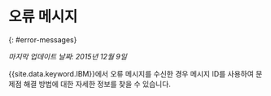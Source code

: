 
# 오류 메시지
{: #error-messages}

*마지막 업데이트 날짜: 2015년 12월 9일*

{{site.data.keyword.IBM}}에서
오류 메시지를 수신한 경우 메시지 ID를 사용하여 문제점 해결 방법에 대한 자세한
정보를 찾을 수 있습니다.  

